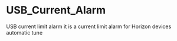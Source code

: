 # USB_Current_Alarm
USB current limit alarm
it is a current limit alarm
for Horizon devices
automatic tune
